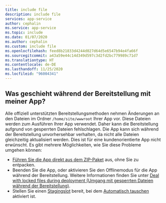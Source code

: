 ```yaml
---
title: include file
description: include file
services: app-service
author: cephalin
ms.service: app-service
ms.topic: include
ms.date: 01/07/2020
ms.author: cephalin
ms.custom: include file
ms.openlocfilehash: feed8b21833d4244d027d64d5e6547b94e4fa66f
ms.sourcegitcommit: a43a59e44c14d349d597c3d2fd2bc779989c71d7
ms.translationtype: HT
ms.contentlocale: de-DE
ms.lasthandoff: 11/25/2020
ms.locfileid: "96004341"
---
```

## <a name="what-happens-to-my-app-during-deployment"></a>Was geschieht während der Bereitstellung mit meiner App?

Alle offiziell unterstützten Bereitstellungsmethoden nehmen Änderungen an den Dateien im Ordner `/home/site/wwwroot` Ihrer App vor. Diese Dateien werden zum Ausführen Ihrer App verwendet. Daher kann die Bereitstellung aufgrund von gesperrten Dateien fehlschlagen. Die App kann sich während der Bereitstellung unvorhersehbar verhalten, da nicht alle Dateien gleichzeitig aktualisiert werden. Dies ist für eine kundenorientierte App nicht erwünscht. Es gibt mehrere Möglichkeiten, wie Sie diese Probleme umgehen können:

- [Führen Sie die App direkt aus dem ZIP-Paket](../articles/app-service/deploy-run-package.md) aus, ohne Sie zu entpacken.
- Beenden Sie die App, oder aktivieren Sie den Offlinemodus für die App während der Bereitstellung. Weitere Informationen finden Sie unter [Deal with locked files during deployment (Umgang mit gesperrten Dateien während der Bereitstellung)](https://github.com/projectkudu/kudu/wiki/Dealing-with-locked-files-during-deployment).
- Stellen Sie einen [Stagingslot](../articles/app-service/deploy-staging-slots.md) bereit, bei dem [Automatisch tauschen](../articles/app-service/deploy-staging-slots.md#configure-auto-swap) aktiviert ist. 
